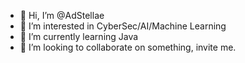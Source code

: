 - 👋 Hi, I’m @AdStellae
- 👀 I’m interested in CyberSec/AI/Machine Learning
- 🌱 I’m currently learning Java
- 💞️ I’m looking to collaborate on something, invite me.

<!---
AdStellae/AdStellae is a ✨ special ✨ repository because its `README.md` (this file) appears on your GitHub profile.
You can click the Preview link to take a look at your changes.
--->
